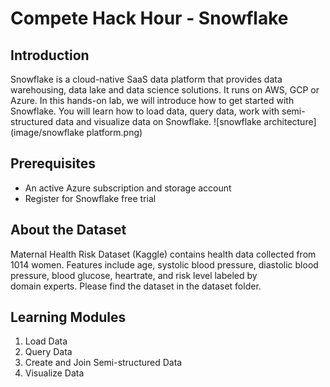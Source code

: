 # Compete Hack Hour - Snowflake

## Introduction
Snowflake is a cloud-native SaaS data platform that provides data warehousing, data lake and data science solutions. It runs on AWS, GCP or Azure. 
In this hands-on lab, we will introduce how to get started with Snowflake. You will learn how to load data, query data, work with semi-structured data and visualize data on Snowflake.
![snowflake architecture](image/snowflake platform.png)

## Prerequisites
- An active Azure subscription and storage account
- Register for Snowflake free trial

## About the Dataset
Maternal Health Risk Dataset (Kaggle) contains health data collected from 1014 women. Features include age, systolic blood pressure, diastolic blood pressure, blood glucose, heartrate, and risk level labeled by domain experts. Please find the dataset in the dataset folder.

## Learning Modules
1. Load Data
2. Query Data
3. Create and Join Semi-structured Data
4. Visualize Data
